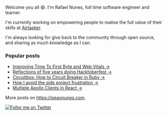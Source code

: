 <p>
  Welcome you all <span role="img" aria-label="smile emoji">😄</span>. I'm Rafael Nunes, full time software engineer and learner.
</p>
<p>
  I'm currently working on empowering people to realise the full value of their skills at <a href="https://airtasker.com" target="_blank" rel="noopener noreferrer">Airtasker</a>.
</p>
<p>I'm always looking for give back to the community through open source, and sharing as much knowledge as I can.</p>

### Popular posts

* <a href="https://peaonunes-com-n210mjeqx-peaonunes.vercel.app/blog/improving-time-to-first-byte-and-web-vitals-44hc">Improving Time To First Byte and Web Vitals →</a>
* <a href="https://peaonunes.com/blog/reflections-of-five-years-doing-hacktoberfest-481c">Reflections of five years doing Hacktoberfest →</a>
* <a href="https://peaonunes.com/blog/circuitbox-how-to-circuit-breaker-in-ruby-3hc2" target="_blank" rel="noopener noreferrer">Circuitbox: How to Circuit Breaker in Ruby →</a>
* <a href="https://peaonunes.com/blog/how-i-avoid-the-side-project-frustration-57eh" target="_blank" rel="noopener noreferrer">How I avoid the side project frustration →</a>
* <a href="https://peaonunes.com/blog/multiple-apollo-clients-in-react-3jhh" target="_blank" rel="noopener noreferrer">Multiple Apollo Clients in React →</a>

More posts on <a href="https://peaonunes.com" target="_blank" rel="noopener noreferrer">https://peaonunes.com</a>.

[![Follor me on Twitter](https://img.shields.io/twitter/follow/peaonunes?style=social)](https://twitter.com/peaonunes)
